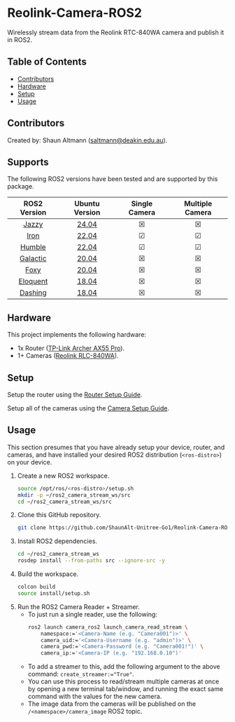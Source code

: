 # Reolink-Camera-ROS2
Wirelessly stream data from the Reolink RTC-840WA camera and publish it in ROS2.

## Table of Contents
- [Contributors](#contributors)
- [Hardware](#hardware)
- [Setup](#setup)
- [Usage](#usage)

## Contributors
Created by: Shaun Altmann (saltmann@deakin.edu.au).

## Supports
The following ROS2 versions have been tested and are supported by this package.
<!-- `&#9745;` = Tick in Box, `&#9746;` = Cross in Box -->
| ROS2 Version | Ubuntu Version | Single Camera | Multiple Camera |
| :---: | :---: | :---: | :---: |
| [Jazzy](https://docs.ros.org/en/jazzy/Installation.html) | [24.04](https://cdimage.ubuntu.com/releases/noble/release/) | &#9746; | &#9746; |
| [Iron](https://docs.ros.org/en/iron/Installation.html) | [22.04](https://cdimage.ubuntu.com/releases/jammy/release/) | &#9745; | &#9745; |
| [Humble](https://docs.ros.org/en/humble/Installation.html) | [22.04](https://cdimage.ubuntu.com/releases/jammy/release/) | &#9745; | &#9745; |
| [Galactic](https://docs.ros.org/en/galactic/Installation.html) | [20.04](https://cdimage.ubuntu.com/releases/focal/release/) | &#9746; | &#9746; |
| [Foxy](https://docs.ros.org/en/foxy/Installation.html) | [20.04](https://cdimage.ubuntu.com/releases/focal/release/) | &#9746; | &#9746; |
| [Eloquent](https://docs.ros.org/en/eloquent/Installation.html) | [18.04](https://cdimage.ubuntu.com/releases/bionic/release/) | &#9746; | &#9746; |
| [Dashing](https://docs.ros.org/en/dashing/Installation.html) | [18.04](https://cdimage.ubuntu.com/releases/bionic/release/) | &#9746; | &#9746; |


## Hardware
This project implements the following hardware:
- 1x Router ([TP-Link Archer AX55 Pro](https://www.tp-link.com/au/home-networking/wifi-router/archer-ax55-pro/)).
- 1+ Cameras ([Reolink RLC-840WA](https://reolink.com/au/product/rlc-840wa/)).

## Setup
Setup the router using the [Router Setup Guide](docs/setup-router.md).

Setup all of the cameras using the [Camera Setup Guide](docs/setup-camera.md).

## Usage
This section presumes that you have already setup your device, router, and cameras, and have installed your desired ROS2 distribution (`<ros-distro>`) on your device.
1. Create a new ROS2 workspace.
    ``` bash
    source /opt/ros/<ros-distro>/setup.sh
    mkdir -p ~/ros2_camera_stream_ws/src
    cd ~/ros2_camera_stream_ws/src
    ```
2. Clone this GitHub repository.
    ``` bash
    git clone https://github.com/ShaunAlt-Unitree-Go1/Reolink-Camera-ROS2.git
    ```
3. Install ROS2 dependencies.
    ``` bash
    cd ~/ros2_camera_stream_ws
    rosdep install --from-paths src --ignore-src -y
    ```
4. Build the workspace.
    ``` bash
    colcon build
    source install/setup.sh
    ```
5. Run the ROS2 Camera Reader + Streamer.
    - To just run a single reader, use the following:
        ``` bash
        ros2 launch camera_ros2 launch_camera_read_stream \
            namespace:='<Camera-Name (e.g. "Camera001")>' \
            camera_uid:='<Camera-Username (e.g. "admin")>' \
            camera_pwd:='<Camera-Password (e.g. "Camera001!")' \
            camera_ip:='<Camera-IP (e.g. "192.168.0.10")'
        ```
    - To add a streamer to this, add the following argument to the above command: `create_streamer:="True"`.
    - You can use this process to read/stream multiple cameras at once by opening a new terminal tab/window, and running the exact same command with the values for the new camera.
    - The image data from the cameras will be published on the `/<namespace>/camera_image` ROS2 topic.
